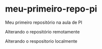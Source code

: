 # meu-primeiro-repo-pi
Meu primeiro repositório na aula de PI

Alterando o repositório remotamente

Alterando o respositorio localmente